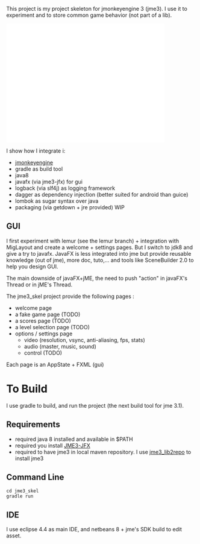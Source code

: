 This project is my project skeleton for jmonkeyengine 3 (jme3).
I use it to experiment and to store common game behavior (not part of a lib).

<iframe width="420" height="315" src="//www.youtube.com/embed/TGXrvvhBb_c" frameborder="0" allowfullscreen></iframe>

I show how I integrate i:

* [jmonkeyengine]()
* gradle as build tool
* java8
* javafx (via jme3-jfx) for gui 
* logback (via slf4j) as logging framework
* dagger as dependency injection (better suited for android than guice)
* lombok as sugar syntax over java
* packaging (via getdown + jre provided) WIP

## GUI

I first experiment with lemur (see the lemur branch) + integration with MigLayout and create a welcome + settings pages.
But I switch to jdk8 and give a try to javafx. JavaFX is less integrated into jme but provide reusable knowledge (out of jme), more doc, tuto,... and tools like SceneBuilder 2.0 to help you design GUI.

The main downside of javaFX+jME, the need to push "action" in javaFX's Thread or in jME's Thread.

The jme3_skel project provide the following pages :

* welcome page
* a fake game page (TODO)
* a scores page (TODO)
* a level selection page (TODO)
* options / settings page
  * video (resolution, vsync, anti-aliasing, fps, stats)
  * audio (master, music, sound)
  * control (TODO)

Each page is an AppState + FXML (gui)

# To Build

I use gradle to build, and run the project (the next build tool for jme 3.1).

## Requirements

* required java 8 installed and available in $PATH
* required you install [JME3-JFX](https://github.com/empirephoenix/JME3-JFX)
* required to have jme3 in local maven repository. I use [jme3_lib2repo](https://github.com/davidB/jme3_lib2repo) to install jme3

## Command Line

```
cd jme3_skel
gradle run
```

## IDE

I use eclipse 4.4 as main IDE, and netbeans 8 + jme's SDK build to edit asset.